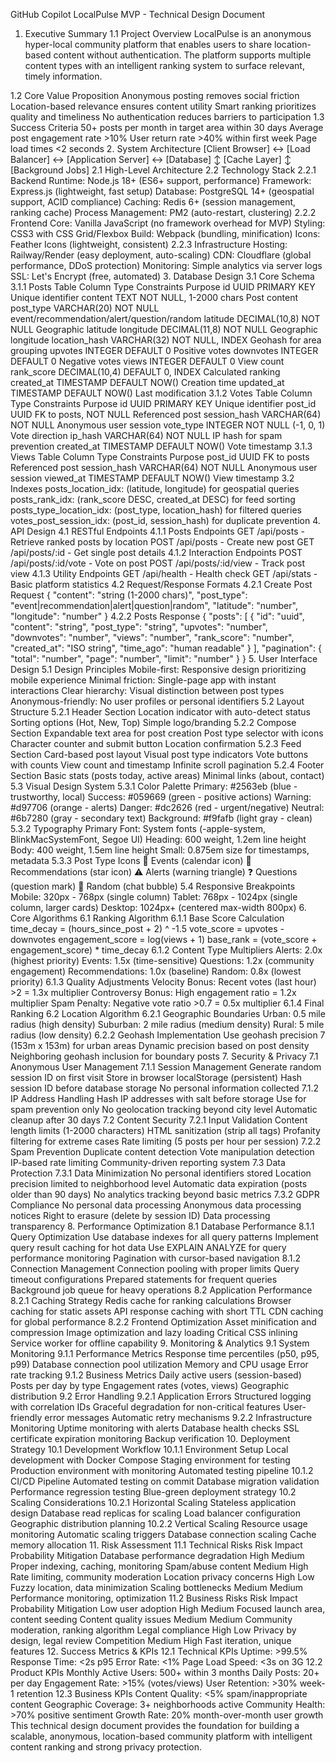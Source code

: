 GitHub Copilot
LocalPulse MVP - Technical Design Document
1. Executive Summary
1.1 Project Overview
LocalPulse is an anonymous hyper-local community platform that enables users to share location-based content without authentication. The platform supports multiple content types with an intelligent ranking system to surface relevant, timely information.

1.2 Core Value Proposition
Anonymous posting removes social friction
Location-based relevance ensures content utility
Smart ranking prioritizes quality and timeliness
No authentication reduces barriers to participation
1.3 Success Criteria
50+ posts per month in target area within 30 days
Average post engagement rate >10%
User return rate >40% within first week
Page load times <2 seconds
2. System Architecture
[Client Browser] ↔ [Load Balancer] ↔ [Application Server] ↔ [Database]
                                   ↕
                              [Cache Layer]
                                   ↕
                            [Background Jobs]
2.1 High-Level Architecture
2.2 Technology Stack
2.2.1 Backend
Runtime: Node.js 18+ (ES6+ support, performance)
Framework: Express.js (lightweight, fast setup)
Database: PostgreSQL 14+ (geospatial support, ACID compliance)
Caching: Redis 6+ (session management, ranking cache)
Process Management: PM2 (auto-restart, clustering)
2.2.2 Frontend
Core: Vanilla JavaScript (no framework overhead for MVP)
Styling: CSS3 with CSS Grid/Flexbox
Build: Webpack (bundling, minification)
Icons: Feather Icons (lightweight, consistent)
2.2.3 Infrastructure
Hosting: Railway/Render (easy deployment, auto-scaling)
CDN: Cloudflare (global performance, DDoS protection)
Monitoring: Simple analytics via server logs
SSL: Let's Encrypt (free, automated)
3. Database Design
3.1 Core Schema
3.1.1 Posts Table
Column	Type	Constraints	Purpose
id	UUID	PRIMARY KEY	Unique identifier
content	TEXT	NOT NULL, 1-2000 chars	Post content
post_type	VARCHAR(20)	NOT NULL	event/recommendation/alert/question/random
latitude	DECIMAL(10,8)	NOT NULL	Geographic latitude
longitude	DECIMAL(11,8)	NOT NULL	Geographic longitude
location_hash	VARCHAR(32)	NOT NULL, INDEX	Geohash for area grouping
upvotes	INTEGER	DEFAULT 0	Positive votes
downvotes	INTEGER	DEFAULT 0	Negative votes
views	INTEGER	DEFAULT 0	View count
rank_score	DECIMAL(10,4)	DEFAULT 0, INDEX	Calculated ranking
created_at	TIMESTAMP	DEFAULT NOW()	Creation time
updated_at	TIMESTAMP	DEFAULT NOW()	Last modification
3.1.2 Votes Table
Column	Type	Constraints	Purpose
id	UUID	PRIMARY KEY	Unique identifier
post_id	UUID	FK to posts, NOT NULL	Referenced post
session_hash	VARCHAR(64)	NOT NULL	Anonymous user session
vote_type	INTEGER	NOT NULL (-1, 0, 1)	Vote direction
ip_hash	VARCHAR(64)	NOT NULL	IP hash for spam prevention
created_at	TIMESTAMP	DEFAULT NOW()	Vote timestamp
3.1.3 Views Table
Column	Type	Constraints	Purpose
post_id	UUID	FK to posts	Referenced post
session_hash	VARCHAR(64)	NOT NULL	Anonymous user session
viewed_at	TIMESTAMP	DEFAULT NOW()	View timestamp
3.2 Indexes
posts_location_idx: (latitude, longitude) for geospatial queries
posts_rank_idx: (rank_score DESC, created_at DESC) for feed sorting
posts_type_location_idx: (post_type, location_hash) for filtered queries
votes_post_session_idx: (post_id, session_hash) for duplicate prevention
4. API Design
4.1 RESTful Endpoints
4.1.1 Posts Endpoints
GET /api/posts - Retrieve ranked posts by location
POST /api/posts - Create new post
GET /api/posts/:id - Get single post details
4.1.2 Interaction Endpoints
POST /api/posts/:id/vote - Vote on post
POST /api/posts/:id/view - Track post view
4.1.3 Utility Endpoints
GET /api/health - Health check
GET /api/stats - Basic platform statistics
4.2 Request/Response Formats
4.2.1 Create Post Request
{
  "content": "string (1-2000 chars)",
  "post_type": "event|recommendation|alert|question|random",
  "latitude": "number",
  "longitude": "number"
}
4.2.2 Posts Response
{
  "posts": [
    {
      "id": "uuid",
      "content": "string",
      "post_type": "string",
      "upvotes": "number",
      "downvotes": "number",
      "views": "number",
      "rank_score": "number",
      "created_at": "ISO string",
      "time_ago": "human readable"
    }
  ],
  "pagination": {
    "total": "number",
    "page": "number",
    "limit": "number"
  }
}
5. User Interface Design
5.1 Design Principles
Mobile-first: Responsive design prioritizing mobile experience
Minimal friction: Single-page app with instant interactions
Clear hierarchy: Visual distinction between post types
Anonymous-friendly: No user profiles or personal identifiers
5.2 Layout Structure
5.2.1 Header Section
Location indicator with auto-detect status
Sorting options (Hot, New, Top)
Simple logo/branding
5.2.2 Compose Section
Expandable text area for post creation
Post type selector with icons
Character counter and submit button
Location confirmation
5.2.3 Feed Section
Card-based post layout
Visual post type indicators
Vote buttons with counts
View count and timestamp
Infinite scroll pagination
5.2.4 Footer Section
Basic stats (posts today, active areas)
Minimal links (about, contact)
5.3 Visual Design System
5.3.1 Color Palette
Primary: #2563eb (blue - trustworthy, local)
Success: #059669 (green - positive actions)
Warning: #d97706 (orange - alerts)
Danger: #dc2626 (red - urgent/negative)
Neutral: #6b7280 (gray - secondary text)
Background: #f9fafb (light gray - clean)
5.3.2 Typography
Primary Font: System fonts (-apple-system, BlinkMacSystemFont, Segoe UI)
Heading: 600 weight, 1.2em line height
Body: 400 weight, 1.5em line height
Small: 0.875em size for timestamps, metadata
5.3.3 Post Type Icons
📅 Events (calendar icon)
🍕 Recommendations (star icon)
⚠️ Alerts (warning triangle)
❓ Questions (question mark)
💭 Random (chat bubble)
5.4 Responsive Breakpoints
Mobile: 320px - 768px (single column)
Tablet: 768px - 1024px (single column, larger cards)
Desktop: 1024px+ (centered max-width 800px)
6. Core Algorithms
6.1 Ranking Algorithm
6.1.1 Base Score Calculation
time_decay = (hours_since_post + 2) ^ -1.5
vote_score = upvotes - downvotes
engagement_score = log(views + 1)
base_rank = (vote_score + engagement_score) * time_decay
6.1.2 Content Type Multipliers
Alerts: 2.0x (highest priority)
Events: 1.5x (time-sensitive)
Questions: 1.2x (community engagement)
Recommendations: 1.0x (baseline)
Random: 0.8x (lowest priority)
6.1.3 Quality Adjustments
Velocity Bonus: Recent votes (last hour) >2 = 1.3x multiplier
Controversy Bonus: High engagement ratio = 1.2x multiplier
Spam Penalty: Negative vote ratio >0.7 = 0.5x multiplier
6.1.4 Final Ranking
6.2 Location Algorithm
6.2.1 Geographic Boundaries
Urban: 0.5 mile radius (high density)
Suburban: 2 mile radius (medium density)
Rural: 5 mile radius (low density)
6.2.2 Geohash Implementation
Use geohash precision 7 (153m x 153m) for urban areas
Dynamic precision based on post density
Neighboring geohash inclusion for boundary posts
7. Security & Privacy
7.1 Anonymous User Management
7.1.1 Session Management
Generate random session ID on first visit
Store in browser localStorage (persistent)
Hash session ID before database storage
No personal information collected
7.1.2 IP Address Handling
Hash IP addresses with salt before storage
Use for spam prevention only
No geolocation tracking beyond city level
Automatic cleanup after 30 days
7.2 Content Security
7.2.1 Input Validation
Content length limits (1-2000 characters)
HTML sanitization (strip all tags)
Profanity filtering for extreme cases
Rate limiting (5 posts per hour per session)
7.2.2 Spam Prevention
Duplicate content detection
Vote manipulation detection
IP-based rate limiting
Community-driven reporting system
7.3 Data Protection
7.3.1 Data Minimization
No personal identifiers stored
Location precision limited to neighborhood level
Automatic data expiration (posts older than 90 days)
No analytics tracking beyond basic metrics
7.3.2 GDPR Compliance
No personal data processing
Anonymous data processing notices
Right to erasure (delete by session ID)
Data processing transparency
8. Performance Optimization
8.1 Database Performance
8.1.1 Query Optimization
Use database indexes for all query patterns
Implement query result caching for hot data
Use EXPLAIN ANALYZE for query performance monitoring
Pagination with cursor-based navigation
8.1.2 Connection Management
Connection pooling with proper limits
Query timeout configurations
Prepared statements for frequent queries
Background job queue for heavy operations
8.2 Application Performance
8.2.1 Caching Strategy
Redis cache for ranking calculations
Browser caching for static assets
API response caching with short TTL
CDN caching for global performance
8.2.2 Frontend Optimization
Asset minification and compression
Image optimization and lazy loading
Critical CSS inlining
Service worker for offline capability
9. Monitoring & Analytics
9.1 System Monitoring
9.1.1 Performance Metrics
Response time percentiles (p50, p95, p99)
Database connection pool utilization
Memory and CPU usage
Error rate tracking
9.1.2 Business Metrics
Daily active users (session-based)
Posts per day by type
Engagement rates (votes, views)
Geographic distribution
9.2 Error Handling
9.2.1 Application Errors
Structured logging with correlation IDs
Graceful degradation for non-critical features
User-friendly error messages
Automatic retry mechanisms
9.2.2 Infrastructure Monitoring
Uptime monitoring with alerts
Database health checks
SSL certificate expiration monitoring
Backup verification
10. Deployment Strategy
10.1 Development Workflow
10.1.1 Environment Setup
Local development with Docker Compose
Staging environment for testing
Production environment with monitoring
Automated testing pipeline
10.1.2 CI/CD Pipeline
Automated testing on commit
Database migration validation
Performance regression testing
Blue-green deployment strategy
10.2 Scaling Considerations
10.2.1 Horizontal Scaling
Stateless application design
Database read replicas for scaling
Load balancer configuration
Geographic distribution planning
10.2.2 Vertical Scaling
Resource usage monitoring
Automatic scaling triggers
Database connection scaling
Cache memory allocation
11. Risk Assessment
11.1 Technical Risks
Risk	Impact	Probability	Mitigation
Database performance degradation	High	Medium	Proper indexing, caching, monitoring
Spam/abuse content	Medium	High	Rate limiting, community moderation
Location privacy concerns	High	Low	Fuzzy location, data minimization
Scaling bottlenecks	Medium	Medium	Performance monitoring, optimization
11.2 Business Risks
Risk	Impact	Probability	Mitigation
Low user adoption	High	Medium	Focused launch area, content seeding
Content quality issues	Medium	Medium	Community moderation, ranking algorithm
Legal compliance	High	Low	Privacy by design, legal review
Competition	Medium	High	Fast iteration, unique features
12. Success Metrics & KPIs
12.1 Technical KPIs
Uptime: >99.5%
Response Time: <2s p95
Error Rate: <1%
Page Load Speed: <3s on 3G
12.2 Product KPIs
Monthly Active Users: 500+ within 3 months
Daily Posts: 20+ per day
Engagement Rate: >15% (votes/views)
User Retention: >30% week-1 retention
12.3 Business KPIs
Content Quality: <5% spam/inappropriate content
Geographic Coverage: 3+ neighborhoods active
Community Health: >70% positive sentiment
Growth Rate: 20% month-over-month user growth
This technical design document provides the foundation for building a scalable, anonymous, location-based community platform with intelligent content ranking and strong privacy protection.